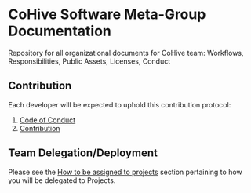 # CoHive Software Meta-Group Documentation
Repository for all organizational documents for CoHive team: Workflows, Responsibilities, Public Assets, Licenses, Conduct

## Contribution

Each developer will be expected to uphold this contribution protocol:

1. [Code of Conduct](./CODE_OF_CONDUCT.md)
2. [Contribution](./CONTRIBUTION.md)

## Team Delegation/Deployment
Please see the [How to be assigned to projects](./CONTRIBUTION.md#How-to-Be-Assigned-to-Projects) section pertaining to how you will be delegated to Projects.
